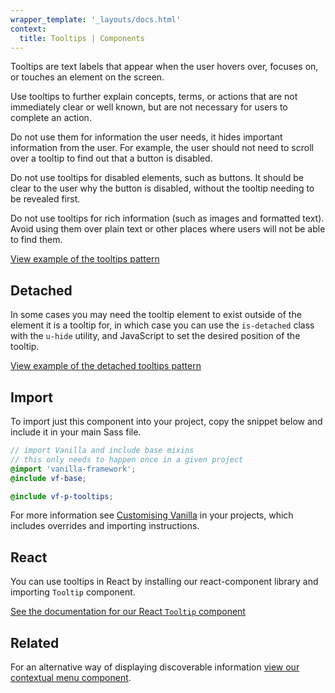 ```yaml
---
wrapper_template: '_layouts/docs.html'
context:
  title: Tooltips | Components
---
```


Tooltips are text labels that appear when the user hovers over, focuses on, or touches an element on the screen.

Use tooltips to further explain concepts, terms, or actions that are not immediately clear or well known, but are not necessary for users to complete an action.

Do not use them for information the user needs, it hides important information from the user. For example, the user should not need to scroll over a tooltip to find out that a button is disabled.

Do not use tooltips for disabled elements, such as buttons. It should be clear to the user why the button is disabled, without the tooltip needing to be revealed first.

Do not use tooltips for rich information (such as images and formatted text). Avoid using them over plain text or other places where users will not be able to find them.

<div class="embedded-example"><a href="/docs/examples/patterns/tooltips/default" class="js-example">
View example of the tooltips pattern
</a></div>

## Detached

In some cases you may need the tooltip element to exist outside of the element it is a tooltip for, in which case you can use the `is-detached` class with the `u-hide` utility, and JavaScript to set the desired position of the tooltip.

<div class="embedded-example"><a href="/docs/examples/patterns/tooltips/detached"  data-height="120" class="js-example">
View example of the detached tooltips pattern
</a></div>

## Import

To import just this component into your project, copy the snippet below and include it in your main Sass file.

```scss
// import Vanilla and include base mixins
// this only needs to happen once in a given project
@import 'vanilla-framework';
@include vf-base;

@include vf-p-tooltips;
```

For more information see [Customising Vanilla](/docs/customising-vanilla/) in your projects, which includes overrides and importing instructions.

## React

You can use tooltips in React by installing our react-component library and importing `Tooltip` component.

[See the documentation for our React `Tooltip` component](https://canonical.github.io/react-components/?path=/docs/tooltip--default-story)

## Related

For an alternative way of displaying discoverable information [view our contextual menu component](/docs/patterns/contextual-menu).
